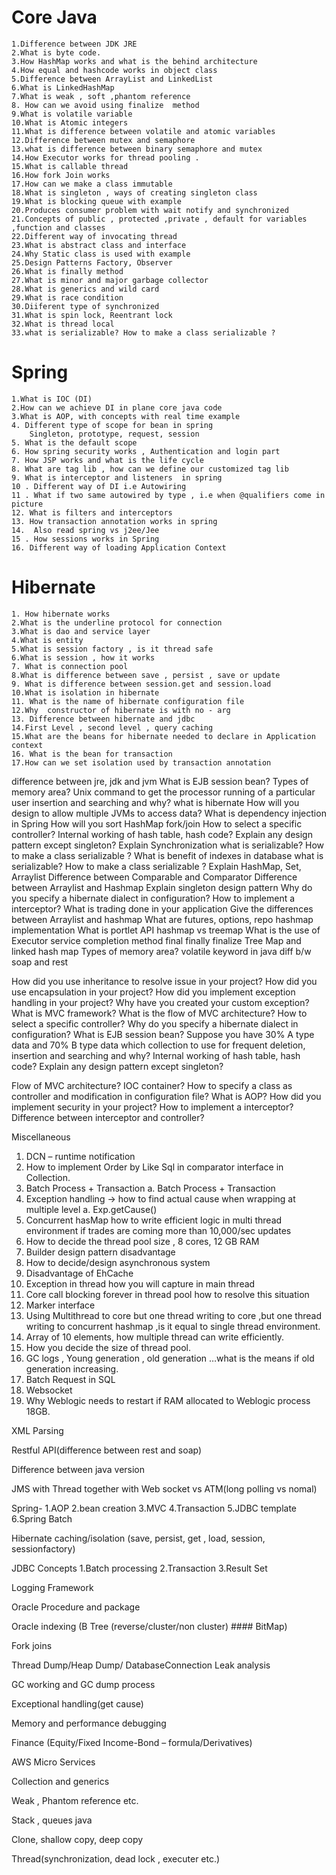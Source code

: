 # Core Java
	1.Difference between JDK JRE
	2.What is byte code.
	3.How HashMap works and what is the behind architecture 
	4.How equal and hashcode works in object class
	5.Difference between ArrayList and LinkedList
	6.What is LinkedHashMap
	7.What is weak , soft ,phantom reference 
	8. How can we avoid using finalize  method
	9.What is volatile variable 
	10.What is Atomic integers 
	11.What is difference between volatile and atomic variables
	12.Difference between mutex and semaphore
	13.what is difference between binary semaphore and mutex
	14.How Executor works for thread pooling .
	15.What is callable thread 
	16.How fork Join works
	17.How can we make a class immutable
	18.What is singleton , ways of creating singleton class
	19.What is blocking queue with example
	20.Produces consumer problem with wait notify and synchronized 
	21.Concepts of public , protected ,private , default for variables ,function and classes
	22.Different way of invocating thread 
	23.What is abstract class and interface 
	24.Why Static class is used with example
	25.Design Patterns Factory, Observer
	26.What is finally method 
	27.What is minor and major garbage collector
	28.What is generics and wild card
	29.What is race condition
	30.Diiferent type of synchronized 
	31.What is spin lock, Reentrant lock
	32.What is thread local
	33.what is serializable? How to make a class serializable ?



# Spring

	1.What is IOC (DI)
	2.How can we achieve DI in plane core java code 
	3.What is AOP, with concepts with real time example
	4. Different type of scope for bean in spring
		Singleton, prototype, request, session
	5. What is the default scope
	6. How spring security works , Authentication and login part
	7. How JSP works and what is the life cycle
	8. What are tag lib , how can we define our customized tag lib 
	9. What is interceptor and listeners  in spring
	10 . Different way of DI i.e Autowiring
	11 . What if two same autowired by type , i.e when @qualifiers come in picture
	12. What is filters and interceptors 
	13. How transaction annotation works in spring 
	14.  Also read spring vs j2ee/Jee
	15 . How sessions works in Spring
	16. Different way of loading Application Context



# Hibernate

	1. How hibernate works
	2.What is the underline protocol for connection
	3.What is dao and service layer
	4.What is entity
	5.What is session factory , is it thread safe
	6.What is session , how it works
	7. What is connection pool
	8.What is difference between save , persist , save or update
	9. What is difference between session.get and session.load
	10.What is isolation in hibernate
	11. What is the name of hibernate configuration file
	12.Why  constructor of hibernate is with no - arg
	13. Difference between hibernate and jdbc
	14.First Level , second level , query caching
	15.What are the beans for hibernate needed to declare in Application context
	16. What is the bean for transaction
	17.How can we set isolation used by transaction annotation
















difference between jre, jdk and jvm
What is EJB session bean?
Types of memory area?
Unix command to get the processor running of a particular user
insertion and searching and why?
what is hibernate
How will you design to allow multiple JVMs to access data?
What is dependency injection in Spring
How will you sort HashMap
fork/join
How to select a specific controller?
Internal working of hash table, hash code?
Explain any design pattern except singleton?
Explain Synchronization
what is serializable? How to make a class serializable ?
What is benefit of indexes in database
what is serializable? How to make a class serializable ?
Explain HashMap, Set, Arraylist
Difference between Comparable and Comparator
Difference between Arraylist and Hashmap
Explain singleton design pattern
Why do  you specify a hibernate dialect in configuration?
How to implement a interceptor?
What is trading done in your application
Give the differences between Arraylist and hashmap 
What are futures, options, repo 
hashmap implementation
What is portlet API
hashmap vs treemap
What is the use of Executor service completion method
final finally finalize
Tree Map and linked hash map
Types of memory area?
volatile keyword in java
diff b/w soap and rest


How did you use inheritance to resolve issue in your project?
How did you use encapsulation in your project?
How did you implement exception handling in your project?
Why have you created your custom exception?
What is MVC framework?
What is the flow of MVC architecture?
How to select a specific controller?
Why do you specify a hibernate dialect in configuration?
What is EJB session bean?
Suppose you have 30%  A type data and 70% B type data which collection to use for frequent deletion, insertion and searching and why?
Internal  working of hash table, hash code?
Explain any design pattern except singleton?


Flow of MVC architecture?
IOC container?
How to specify a class as controller and modification in configuration file?
What is AOP?
How did you implement security in your project?
How to implement a interceptor?
Difference between interceptor and controller?

Miscellaneous
1)	DCN – runtime notification 
2)	How to implement Order by Like Sql in comparator interface in Collection.
3)	Batch Process + Transaction 
a.	Batch Process + Transaction  
4)	Exception handling -> how to find actual cause when wrapping at multiple level
a.	Exp.getCause()
5)	Concurrent hasMap how to write efficient logic in multi thread environment if trades are coming more than 10,000/sec updates 
6)	How to decide the thread pool size , 8 cores, 12 GB RAM
7)	Builder design pattern disadvantage 
8)	How to decide/design asynchronous system
9)	Disadvantage of EhCache 
10)	Exception in thread how you will capture in main thread
11)	Core call blocking forever in thread pool how to resolve this situation 
12)	Marker interface 
13)	Using Multithread to core but one thread writing to core ,but one thread writing to concurrent hashmap ,is it equal to single thread environment.
14)	Array of 10 elements, how multiple thread can write efficiently.
15)	 How you decide the size of thread pool.
16)	GC logs , Young generation , old generation …what is the means if old generation increasing.
17)	Batch Request in SQL 
18)	Websocket 
19)	Why Weblogic needs to restart if RAM allocated to Weblogic process 18GB.
 
XML Parsing
 
Restful API(difference between rest and soap)
 
Difference between java version
 
JMS with Thread together with  Web socket vs ATM(long polling vs nomal)
 
Spring-
1.AOP
2.bean creation
3.MVC
4.Transaction
5.JDBC template
6.Spring Batch
 
Hibernate caching/isolation   (save, persist, get , load, session, sessionfactory)
 
JDBC Concepts
1.Batch processing
2.Transaction
3.Result Set
 
Logging Framework
 
Oracle Procedure and package
 
Oracle indexing (B Tree (reverse/cluster/non cluster) #### BitMap)
 
Fork joins
 
Thread Dump/Heap Dump/ DatabaseConnection Leak analysis
 
GC working and GC dump process
 
Exceptional handling(get cause)
 
Memory and performance debugging
 
Finance (Equity/Fixed Income-Bond – formula/Derivatives)
 
AWS Micro Services



Collection and generics
 
Weak , Phantom reference etc.
 
Stack , queues java
 
Clone, shallow copy, deep copy
 
Thread(synchronization, dead lock , executer etc.)
 

